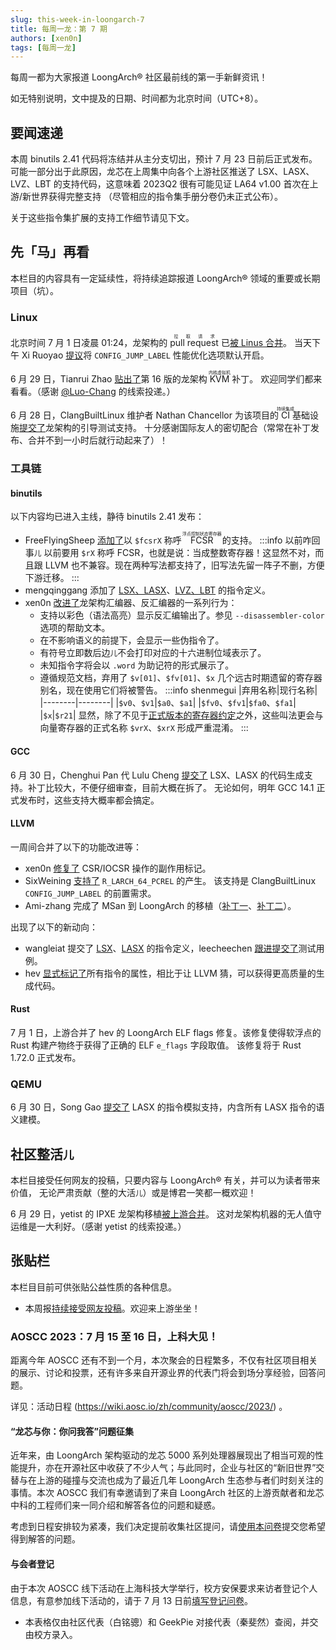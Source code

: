 ```yaml
---
slug: this-week-in-loongarch-7
title: 每周一龙：第 7 期
authors: [xen0n]
tags: [每周一龙]
---
```


每周一都为大家报道 LoongArch&reg; 社区最前线的第一手新鲜资讯！

<!-- truncate -->

如无特别说明，文中提及的日期、时间都为北京时间（UTC+8）。

## 要闻速递

本周 binutils 2.41 代码将冻结并从主分支切出，预计 7 月 23 日前后正式发布。
可能一部分出于此原因，龙芯在上周集中向各个上游社区推送了 LSX、LASX、LVZ、LBT
的支持代码，这意味着 2023Q2 很有可能见证 LA64 v1.00 首次在上游/新世界获得完整支持
（尽管相应的指令集手册分卷仍未正式公布）。

关于这些指令集扩展的支持工作细节请见下文。

## 先「马」再看

本栏目的内容具有一定延续性，将持续追踪报道 LoongArch&reg; 领域的重要或长期项目（坑）。

### Linux

北京时间 7 月 1 日凌晨 01:24，龙架构的 <ruby>pull request<rt>拉取请求</rt></ruby> 已[被 Linus 合并][linux-loongarch-6.5]。
当天下午 Xi Ruoyao [提议][jump-label]将 `CONFIG_JUMP_LABEL` 性能优化选项默认开启。

6 月 29 日，Tianrui Zhao [贴出了][loongarch-kvm-v16]第 16 版的龙架构 <ruby>KVM<rt>内核虚拟机</rt></ruby> 补丁。
欢迎同学们都来看看。（感谢 [@Luo-Chang](https://github.com/Luo-Chang) 的线索投递。）

6 月 28 日，ClangBuiltLinux 维护者 Nathan Chancellor 为该项目的<ruby>CI<rt>持续集成</rt></ruby>基础设施[提交了][cbl-boot-utils-loong]龙架构的引导测试支持。
十分感谢国际友人的密切配合（常常在补丁发布、合并不到一小时后就行动起来了）！

[linux-loongarch-6.5]: https://lore.kernel.org/loongarch/168814584495.9404.13332741026535742055.pr-tracker-bot@kernel.org/T/#t
[jump-label]: https://lore.kernel.org/loongarch/20230701083247.177482-1-xry111@xry111.site/
[loongarch-kvm-v16]: https://lore.kernel.org/loongarch/20230629075538.4063701-1-zhaotianrui@loongson.cn/
[cbl-boot-utils-loong]: https://github.com/ClangBuiltLinux/boot-utils/pull/109

### 工具链

#### binutils

以下内容均已进入主线，静待 binutils 2.41 发布：

* FreeFlyingSheep [添加了](https://sourceware.org/pipermail/binutils/2023-June/127873.html)以 `$fcsrX` 称呼 <ruby>FCSR<rt>浮点控制状态寄存器</rt></ruby> 的支持。
  :::info 以前咋回事<small>儿</small>
  以前要用 `$rX` 称呼 FCSR，也就是说：当成整数寄存器！这显然不对，而且跟 LLVM 也不兼容。现在两种写法都支持了，旧写法先留一阵子不删，方便下游迁移。
  :::
* mengqinggang 添加了 [LSX、LASX]、[LVZ、LBT] 的指令定义。
* xen0n [改进了](https://sourceware.org/pipermail/binutils/2023-June/128082.html)龙架构汇编器、反汇编器的一系列行为：
    - 支持以彩色（语法高亮）显示反汇编输出了。参见 `--disassembler-color` 选项的帮助文本。
    - 在不影响语义的前提下，会显示一些伪指令了。
    - 有符号立即数后边<small>儿</small>不会打印对应的十六进制位域表示了。
    - 未知指令字将会以 `.word` 为助记符的形式展示了。
    - 遵循规范文档，弃用了 `$v[01]`、`$fv[01]`、`$x` 几个远古时期遗留的寄存器别名，现在使用它们将被警告。
      :::info shenmegui
      |弃用名称|现行名称|
      |--------|--------|
      |`$v0`、`$v1`|`$a0`、`$a1`|
      |`$fv0`、`$fv1`|`$fa0`、`$fa1`|
      |`$x`|`$r21`|
      显然，除了不见于[正式版本的寄存器约定][lapcs-regs]之外，这些叫法更会与向量寄存器的正式名称 `$vrX`、`$xrX` 形成严重混淆。
      :::

[LSX、LASX]: https://sourceware.org/pipermail/binutils/2023-June/127990.html
[LVZ、LBT]: https://sourceware.org/pipermail/binutils/2023-June/128156.html
[lapcs-regs]: https://github.com/loongson/la-abi-specs/blob/release/lapcs.adoc#the-registers

#### GCC

6 月 30 日，Chenghui Pan 代 Lulu Cheng [提交了](https://gcc.gnu.org/pipermail/gcc-patches/2023-June/623262.html)
LSX、LASX 的代码生成支持。补丁比较大，不便仔细审查，目前大概在拆了。
无论如何，明年 GCC 14.1 正式发布时，这些支持大概率都会搞定。

#### LLVM

一周间合并了以下的功能改进等：

* xen0n [修复了](https://reviews.llvm.org/D153865) CSR/IOCSR 操作的副作用标记。
* SixWeining [支持了](https://reviews.llvm.org/D153872) `R_LARCH_64_PCREL` 的产生。
  该支持是 ClangBuiltLinux `CONFIG_JUMP_LABEL` 的前置需求。
* Ami-zhang 完成了 MSan 到 LoongArch 的移植（[补丁一](https://reviews.llvm.org/D140528)、[补丁二](https://reviews.llvm.org/D152692)）。

出现了以下的新动向：

* wangleiat 提交了 [LSX](https://reviews.llvm.org/D154183)、[LASX](https://reviews.llvm.org/D154195) 的指令定义，leecheechen [跟进提交了](https://reviews.llvm.org/D154197)测试用例。
* hev [显式标记了](https://reviews.llvm.org/D154192)所有指令的属性，相比于让 LLVM 猜，可以获得更高质量的生成代码。

#### Rust

7 月 1 日，上游合并了 hev 的 LoongArch ELF flags 修复。该修复使得软浮点的 Rust
构建产物终于获得了正确的 ELF `e_flags` 字段取值。
该修复将于 Rust 1.72.0 正式发布。

### QEMU

6 月 30 日，Song Gao [提交了](https://patchwork.ozlabs.org/project/qemu-devel/list/?series=361811)
LASX 的指令模拟支持，内含所有 LASX 指令的语义建模。

## 社区整活<small>儿</small>

本栏目接受任何网友的投稿，只要内容与 LoongArch&reg; 有关，并可以为读者带来价值，
无论严肃贡献（整的大活<small>儿</small>）或是博君一笑都一概欢迎！

6 月 29 日，yetist 的 IPXE 龙架构移植[被上游合并](https://github.com/ipxe/ipxe/pull/820)。
这对龙架构机器的无人值守运维是一大利好。（感谢 yetist 的线索投递。）

## 张贴栏

本栏目目前可供张贴公益性质的各种信息。

* 本周报[持续接受网友投稿][call-for-submissions]。欢迎来上游坐坐！

[call-for-submissions]: https://github.com/loongson-community/areweloongyet/issues/16

### AOSCC 2023：7 月 15 至 16 日，上科大见！

距离今年 AOSCC 还有不到一个月，本次聚会的日程繁多，不仅有社区项目相关的展示、讨论和投票，还有许多来自开源业界的代表门将会到场分享经验，回答问题。

详见：活动日程 (https://wiki.aosc.io/zh/community/aoscc/2023/) 。

#### “龙芯与你：你问我答”问题征集

近年来，由 LoongArch 架构驱动的龙芯 5000 系列处理器展现出了相当可观的性能提升，亦在开源社区中收获了不少人气；与此同时，企业与社区的“新旧世界”交替与在上游的碰撞与交流也成为了最近几年 LoongArch 生态参与者们时刻关注的事情。本次 AOSCC 我们有幸邀请到了来自 LoongArch 社区的上游贡献者和龙芯中科的工程师们来一同介绍和解答各位的问题和疑惑。

考虑到日程安排较为紧凑，我们决定提前收集社区提问，请[使用本问卷](https://forms.gle/QgdzPmcXqjwitmQm7)提交您希望得到解答的问题。

#### 与会者登记

由于本次 AOSCC 线下活动在上海科技大学举行，校方安保要求来访者登记个人信息，有意参加线下活动的，请于 7 月 13 日前[填写登记问卷](https://forms.gle/vc8sd3yah7eMNmoP7)。

* 本表格仅由社区代表（白铭骢）和 GeekPie 对接代表（秦斐然）查阅，并交由校方录入。
